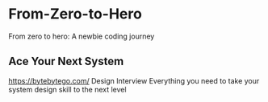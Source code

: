 # From-Zero-to-Hero
From zero to hero: A newbie coding journey

## Ace Your Next System
https://bytebytego.com/ 
Design Interview
Everything you need to take your system
design skill to the next level

